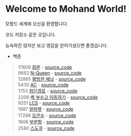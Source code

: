 # Welcome to Mohand World!

모항드 세계에 오신걸 환영합니다.

코드 저장소 같은 곳입니다.

능숙하진 않지만 보고 영감을 얻어가셨으면 좋겠습니다.

+ 백준
> 17609 [회문](https://www.acmicpc.net/problem/17609) - [source_code](baekjoon_17609/main.cpp)  
> 9663 [N-Queen](https://www.acmicpc.net/problem/9663) - [source_code](baekjoon_9663/main.cpp)  
> 12865 [평범한 배낭](https://www.acmicpc.net/problem/12865) - [source_code](baekjoon_12865/main.cpp)  
> 5430 [AC](https://www.acmicpc.net/problem/5430) - [source_code](baekjoon_5430/main.cpp)  
> 1753 [최단경로](https://www.acmicpc.net/problem/1753) - [source_code](baekjoon_1753/main.cpp)  
> 2206 [벽 부수고 이동하기](https://www.acmicpc.net/problem/2206) - [source_code](baekjoon_2206/main.cpp)  
> 9251 [LCS](https://www.acmicpc.net/problem/9251) - [source_code](baekjoon_9251/main.cpp)  
> 1987 [알파벳](https://www.acmicpc.net/problem/1987) - [source_code](baekjoon_1987/main.cpp)  
> 17298 [오큰수](https://www.acmicpc.net/problem/17298) - [source_code](baekjoon_17298/main.cpp)  
> 1806 [부분합](https://www.acmicpc.net/problem/1806) - [source_code](baekjoon_1806/main.cpp)  
> 2580 [스도쿠](https://www.acmicpc.net/problem/2580) - [source_code](baekjoon_2580/main.cpp)
